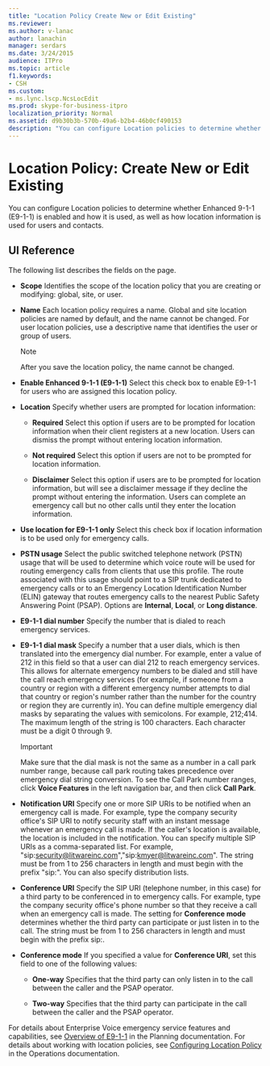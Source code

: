 ```yaml
---
title: "Location Policy Create New or Edit Existing"
ms.reviewer: 
ms.author: v-lanac
author: lanachin
manager: serdars
ms.date: 3/24/2015
audience: ITPro
ms.topic: article
f1.keywords:
- CSH
ms.custom:
- ms.lync.lscp.NcsLocEdit
ms.prod: skype-for-business-itpro
localization_priority: Normal
ms.assetid: d9b30b3b-570b-49a6-b2b4-46b0cf490153
description: "You can configure Location policies to determine whether Enhanced 9-1-1 (E9-1-1) is enabled and how it is used, as well as how location information is used for users and contacts."
---
```


# Location Policy: Create New or Edit Existing

You can configure Location policies to determine whether Enhanced 9-1-1 (E9-1-1) is enabled and how it is used, as well as how location information is used for users and contacts.

## UI Reference

The following list describes the fields on the page.

- **Scope** Identifies the scope of the location policy that you are creating or modifying: global, site, or user.

- **Name** Each location policy requires a name. Global and site location policies are named by default, and the name cannot be changed. For user location policies, use a descriptive name that identifies the user or group of users.

    > [!NOTE]
    > After you save the location policy, the name cannot be changed.

- **Enable Enhanced 9-1-1 (E9-1-1)** Select this check box to enable E9-1-1 for users who are assigned this location policy.

- **Location** Specify whether users are prompted for location information:

  - **Required** Select this option if users are to be prompted for location information when their client registers at a new location. Users can dismiss the prompt without entering location information.

  - **Not required** Select this option if users are not to be prompted for location information.

  - **Disclaimer** Select this option if users are to be prompted for location information, but will see a disclaimer message if they decline the prompt without entering the information. Users can complete an emergency call but no other calls until they enter the location information.

- **Use location for E9-1-1 only** Select this check box if location information is to be used only for emergency calls.

- **PSTN usage** Select the public switched telephone network (PSTN) usage that will be used to determine which voice route will be used for routing emergency calls from clients that use this profile. The route associated with this usage should point to a SIP trunk dedicated to emergency calls or to an Emergency Location Identification Number (ELIN) gateway that routes emergency calls to the nearest Public Safety Answering Point (PSAP). Options are **Internal**, **Local**, or **Long distance**.

- **E9-1-1 dial number** Specify the number that is dialed to reach emergency services.

- **E9-1-1 dial mask** Specify a number that a user dials, which is then translated into the emergency dial number. For example, enter a value of 212 in this field so that a user can dial 212 to reach emergency services. This allows for alternate emergency numbers to be dialed and still have the call reach emergency services (for example, if someone from a country or region with a different emergency number attempts to dial that country or region's number rather than the number for the country or region they are currently in). You can define multiple emergency dial masks by separating the values with semicolons. For example, 212;414. The maximum length of the string is 100 characters. Each character must be a digit 0 through 9.

    > [!IMPORTANT]
    > Make sure that the dial mask is not the same as a number in a call park number range, because call park routing takes precedence over emergency dial string conversion. To see the Call Park number ranges, click **Voice Features** in the left navigation bar, and then click **Call Park**.

- **Notification URI** Specify one or more SIP URIs to be notified when an emergency call is made. For example, type the company security office's SIP URI to notify security staff with an instant message whenever an emergency call is made. If the caller's location is available, the location is included in the notification. You can specify multiple SIP URIs as a comma-separated list. For example, "sip:security@litwareinc.com","sip:kmyer@litwareinc.com". The string must be from 1 to 256 characters in length and must begin with the prefix "sip:". You can also specify distribution lists.

- **Conference URI** Specify the SIP URI (telephone number, in this case) for a third party to be conferenced in to emergency calls. For example, type the company security office's phone number so that they receive a call when an emergency call is made. The setting for **Conference mode** determines whether the third party can participate or just listen in to the call. The string must be from 1 to 256 characters in length and must begin with the prefix sip:.

- **Conference mode** If you specified a value for **Conference URI**, set this field to one of the following values:

  - **One-way** Specifies that the third party can only listen in to the call between the caller and the PSAP operator.

  - **Two-way** Specifies that the third party can participate in the call between the caller and the PSAP operator.

For details about Enterprise Voice emergency service features and capabilities, see [Overview of E9-1-1](https://technet.microsoft.com/library/c01e6774-bc9f-4c5b-a60b-478b7317b2b7.aspx) in the Planning documentation. For details about working with location policies, see [Configuring Location Policy](https://technet.microsoft.com/library/14e41bcb-ea0a-49c2-99b3-1f61fc34416d.aspx) in the Operations documentation.


